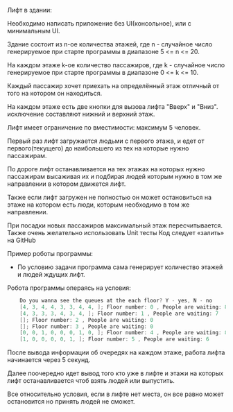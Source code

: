 Лифт в здании:

Необходимо написать приложение без UI(консольное), или с минимальным UI.

Здание состоит из n-ое количества этажей, где n - случайное число генерируемое при
старте программы в диапазоне 5 &lt;= n &lt;= 20.

На каждом этаже k-ое количество пассажиров, где k - случайное число генерируемое
при старте программы в диапазоне 0 &lt;= k &lt;= 10.

Каждый пассажир хочет приехать на определённый этаж отличный от того на котором
он находиться.

На каждом этаже есть две кнопки для вызова лифта &quot;Вверх&quot; и &quot;Вниз&quot;. исключение
составляют нижний и верхний этаж.

Лифт имеет ограничение по вместимости: максимум 5 человек.

Первый раз лифт загружается людьми с первого этажа, и едет от первого(текущего) до
наибольшего из тех на которые нужно пассажирам.

По дороге лифт останавливается на тех этажах на которых нужно пассажирам
высаживая их и подбирая людей которым нужно в том же направлении в котором
движется лифт.

Также если лифт загружен не полностью он может остановиться на этаже на котором
есть люди, которым необходимо в том же направлении.

При посадки новых пассажиров максимальный этаж пересчитывается.
Также очень желательно использовать Unit тесты
Код следует «залить» на GitHub

Пример роботы программы: 
* По условию задачи программа сама генерирует количество этажей и людей ждущих лифт.

Робота программы операясь на условия:
```java
    Do you wanna see the queues at the each floor? Y - yes, N - no
    [4, 3, 4, 4, 3, 3, 4, 4, ]; Floor number: 0 , People are waiting: 8
    [4, 3, 3, 3, 4, 3, 4, ]; Floor number: 1 , People are waiting: 7
    []; Floor number: 2 , People are waiting: 0
    []; Floor number: 3 , People are waiting: 0
    [0, 0, 1, 0, 0, 0, 1, 0, ]; Floor number: 4 , People are waiting: 8
    [1, 0, 0, 0, 0, 1, ]; Floor number: 5 , People are waiting: 6
```

После вывода информации об очередях на каждом этаже, работа лифта начинается через 5 секунд.

Далее поочередно идет вывод того кто уже в лифте и этажи на которых лифт останавливается чтоб взять людей или выпустить.

Все относительно условия, если в лифте нет места, он все равно может остановится но принять людей не сможет.
